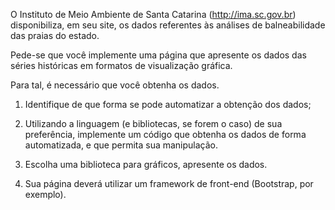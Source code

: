 O Instituto de Meio Ambiente de Santa Catarina (http://ima.sc.gov.br) disponibiliza, em seu site, os dados referentes às análises de balneabilidade das praias do estado.

Pede-se que você implemente uma página que apresente os dados das séries históricas em formatos de visualização gráfica.

Para tal, é necessário que você obtenha os dados.

1) Identifique de que forma se pode automatizar a obtenção dos dados;

2) Utilizando a linguagem (e bibliotecas, se forem o caso) de sua preferência, implemente um código que obtenha os dados de forma automatizada, e que permita sua manipulação.

3) Escolha uma biblioteca para gráficos, apresente os dados.

4) Sua página deverá utilizar um framework de front-end (Bootstrap, por exemplo).
